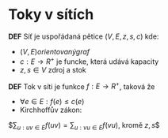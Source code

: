 # Toky v sítích

**DEF** Síť je uspořádaná pětice $(V, E, z, s, c)$ kde:

* $(V, E) orientovaný graf$
* $c: E \rightarrow R^+$ je funcke, která udává kapacity
* $z, s \in V$ zdroj a stok

**DEF** Tok v síti je funkce $f: E \rightarrow R^+$, taková že

* $\forall e \in E: f(e) \leq c(e)$
* Kirchhoffův zákon: 

$$\sum_{u: uv \in E} f(uv) = \sum_{u:vu \in E} f(vu)$, kromě $z, s$$
